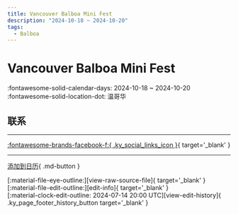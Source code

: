 ```yaml
---
title: Vancouver Balboa Mini Fest
description: "2024-10-18 ~ 2024-10-20"
tags:
  - Balboa
---
```


# Vancouver Balboa Mini Fest 

:fontawesome-solid-calendar-days: 2024-10-18 ~ 2024-10-20  
:fontawesome-solid-location-dot: 温哥华  

## 联系


---

 [:fontawesome-brands-facebook-f:{ .ky_social_links_icon }](https://www.facebook.com/events/382842807698550){ target='_blank' }

---

[添加到日历](https://swing.news/ics/zh-Hans/2024/en_CA/vancouver-balboa-mini-fest-2024.ics){ .md-button }

<div class="ky_page_footer" markdown>
<div class="ky_page_footer_trailing" markdown="span">
[:material-file-eye-outline:][view-raw-source-file]{ target='_blank' }
[:material-file-edit-outline:][edit-info]{ target='_blank' }
</div>
<div class="ky_page_footer_leading" markdown="span">
[:material-clock-edit-outline: 2024-07-14 20:00 UTC][view-edit-history]{ .ky_page_footer_history_button target='_blank' }
</div>
</div>

[view-raw-source-file]: https://github.com/swingdance/events/blob/main/2024/en_CA/vancouver-balboa-mini-fest-2024.json "查看原始源文件"
[edit-info]: https://github.com/swingdance/events/issues/new?assignees=&labels=update+event&projects=&template=03-update_entity.yml&title=%5B2024%2Fen_CA%5D%20Vancouver%20Balboa%20Mini%20Fest&region=en_CA&year=2024&id=vancouver-balboa-mini-fest-2024&name=Vancouver%20Balboa%20Mini%20Fest&org_id= "编辑信息"

[view-edit-history]: https://github.com/swingdance/events/commits/main/2024/en_CA/vancouver-balboa-mini-fest-2024.json "查看编辑历史"
